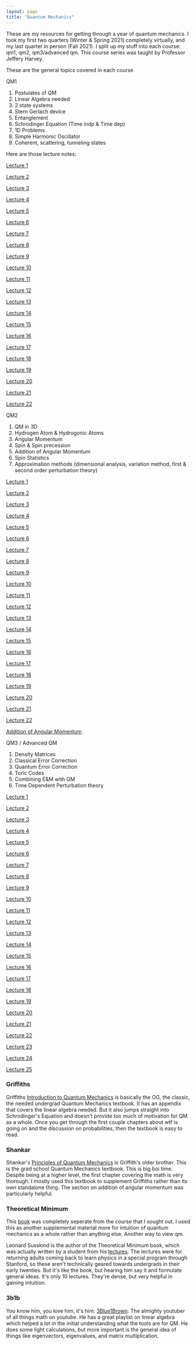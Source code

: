 ```yaml
---
layout: page
title: "Quantum Mechanics"
---
```


These are my resources for getting through a year of quantum mechanics. I took my first two quarters (Winter & Spring 2021) completely virtually, and my last quarter in person (Fall 2021). I split up my stuff into each course: qm1, qm2, qm3/advanced qm. This course series was taught by Professor Jeffery Harvey.

These are the general topics covered in each course

QM1

1. Postulates of QM
2. Linear Algebra needed
3. 2 state systems
4. Stern Gerlach device
5. Entanglement
6. Schrodinger Equation (Time indp & Time dep)
7. 1D Problems
8. Simple Harmonic Oscillator
9. Coherent, scattering, tunneling states

Here are those lecture notes:

[Lecture 1](/resources/qm/qm1/Lecture_Jan_11_2021.pdf)

[Lecture 2](/resources/qm/qm1/Lecture_Jan_13_2021.pdf)

[Lecture 3](/resources/qm/qm1/Lecture_Jan_15_2021.pdf)

[Lecture 4](/resources/qm/qm1/Lecture_Jan_20_2021.pdf)

[Lecture 5](/resources/qm/qm1/Lecture_Jan_22_2021.pdf)

[Lecture 6](/resources/qm/qm1/Lecture_Jan_25_2021.pdf)

[Lecture 7](/resources/qm/qm1/Lecture_Jan_27_2021.pdf)

[Lecture 8](/resources/qm/qm1/Lecture_Jan_29_2021.pdf)

[Lecture 9](/resources/qm/qm1/Lecture_Feb_1_2021.pdf)

[Lecture 10](/resources/qm/qm1/Lecture_Feb_3_2021.pdf)

[Lecture 11](/resources/qm/qm1/Lecture_Feb_5_2021.pdf)

[Lecture 12](/resources/qm/qm1/Lecture_Feb_8_2021.pdf)

[Lecture 13](/resources/qm/qm1/Lecture_Feb_10_2021.pdf)

[Lecture 14](/resources/qm/qm1/Lecture_Feb_15_2021.pdf)

[Lecture 15](/resources/qm/qm1/Lecture_Feb_17_2021.pdf)

[Lecture 16](/resources/qm/qm1/Lecture_Feb_19_2021.pdf)

[Lecture 17](/resources/qm/qm1/Lecture_Feb_24_2021.pdf)

[Lecture 18](/resources/qm/qm1/Lecture_Feb_26_2021.pdf)

[Lecture 19](/resources/qm/qm1/Lecture_Mar_1_2021.pdf)

[Lecture 20](/resources/qm/qm1/Lecture_Mar_3_2021.pdf)

[Lecture 21](/resources/qm/qm1/Lecture_Mar_5_2021.pdf)

[Lecture 22](/resources/qm/qm1/Lecture_Mar_8_2021.pdf)


QM2

1. QM in 3D
2. Hydrogen Atom & Hydrogonic Atoms
3. Angular Momentum
4. Spin & Spin precession
5. Addition of Angular Momentum
6. Spin Statistics
7. Approximation methods (dimensional analysis, variation method, first & second order perturbation theory)

[Lecture 1](/resources/qm/qm2/Lecture_Mar_29_2021.pdf)

[Lecture 2](/resources/qm/qm2/Lecture_Mar_31_2021.pdf)

[Lecture 3](/resources/qm/qm2/Lecture_Apr_2_2021.pdf)

[Lecture 4](/resources/qm/qm2/Lecture_Apr_5_2021.pdf)

[Lecture 5](/resources/qm/qm2/Lecture_Apr_7_2021.pdf)

[Lecture 6](/resources/qm/qm2/Lecture_Apr_9_2021.pdf)

[Lecture 7](/resources/qm/qm2/Lecture_Apr_12_2021.pdf)

[Lecture 8](/resources/qm/qm2/Lecture_Apr_14_2021.pdf)

[Lecture 9](/resources/qm/qm2/Lecture_Apr_16_2021.pdf)

[Lecture 10](/resources/qm/qm2/Lecture_Apr_19_2021.pdf)

[Lecture 11](/resources/qm/qm2/Lecture_Apr_28_2021.pdf)

[Lecture 12](/resources/qm/qm2/Lecture_Apr_30_2021.pdf)

[Lecture 13](/resources/qm/qm2/Lecture_May_3_2021.pdf)

[Lecture 14](/resources/qm/qm2/Lecture_May_5_2021.pdf)

[Lecture 15](/resources/qm/qm2/Lecture_May_10_2021.pdf)

[Lecture 16](/resources/qm/qm2/Lecture_May_12_2021.pdf)

[Lecture 17](/resources/qm/qm2/Lecture_May_14_2021.pdf)

[Lecture 18](/resources/qm/qm2/Lecture_May_17_2021.pdf)

[Lecture 19](/resources/qm/qm2/Lecture_May_19_2021.pdf)

[Lecture 20](/resources/qm/qm2/Lecture_May_21_2021.pdf)

[Lecture 21](/resources/qm/qm2/Lecture_May_24_2021.pdf)

[Lecture 22](/resources/qm/qm2/Lecture_May_26_2021.pdf)

[Addition of Angular Momentum](/resources/qm/qm2/Addition_of_Angular_Momentum.pdf)

QM3 / Advanced QM

1. Density Matrices
2. Classical Error Correction
3. Quantum Error Correction
4. Toric Codes
5. Combining E&M with QM
6. Time Dependent Perturbation theory

[Lecture 1](/resources/qm/qm3/Lecture_Sep_27_2021.pdf)

[Lecture 2](/resources/qm/qm3/Lecture_Sep_29_2021.pdf)

[Lecture 3](/resources/qm/qm3/Lecture_Oct_1_2021.pdf)

[Lecture 4](/resources/qm/qm3/Lecture_Oct_4_2021.pdf)

[Lecture 5](/resources/qm/qm3/Lecture_Oct_6_2021.pdf)

[Lecture 6](/resources/qm/qm3/Lecture_Oct_8_2021.pdf)

[Lecture 7](/resources/qm/qm3/Lecture_Oct_11_2021.pdf)

[Lecture 8](/resources/qm/qm3/Lecture_Oct_13_2021.pdf)

[Lecture 9](/resources/qm/qm3/Lecture_Oct_15_2021.pdf)

[Lecture 10](/resources/qm/qm3/Lecture_Oct_18_2021.pdf)

[Lecture 11](/resources/qm/qm3/Lecture_Oct_20_2021.pdf)

[Lecture 12](/resources/qm/qm3/Lecture_Oct_22_2021.pdf)

[Lecture 13](/resources/qm/qm3/Lecture_Oct_25_2021.pdf)

[Lecture 14](/resources/qm/qm3/Lecture_Oct_27_2021.pdf)

[Lecture 15](/resources/qm/qm3/Lecture_Nov_1_2021.pdf)

[Lecture 16](/resources/qm/qm3/Lecture_Nov_3_2021.pdf)

[Lecture 17](/resources/qm/qm3/Lecture_Nov_8_2021.pdf)

[Lecture 18](/resources/qm/qm3/Lecture_Nov_10_2021.pdf)

[Lecture 19](/resources/qm/qm3/Lecture_Nov_12_2021.pdf)

[Lecture 20](/resources/qm/qm3/Lecture_Nov_15_2021.pdf)

[Lecture 21](/resources/qm/qm3/Lecture_Nov_17_2021.pdf)

[Lecture 22](/resources/qm/qm3/Lecture_Nov_19_2021.pdf)

[Lecture 23](/resources/qm/qm3/Lecture_Nov_29_2021.pdf)

[Lecture 24](/resources/qm/qm3/Lecture_Dec_1_2021.pdf)

[Lecture 25](/resources/qm/qm3/Lecture_Dec_3_2021.pdf)

### Griffiths

Griffiths [Introduction to Quantum Mechanics](https://en.wikipedia.org/wiki/Introduction_to_Quantum_Mechanics_(book)) is basically the OG, the classic, the needed undergrad Quantum Mechanics textbook. It has an appendix that covers the linear algebra needed. But it also jumps straight into Schrodinger's Equation and doesn't provide too much of motivation for QM as a whole. Once you get through the first couple chapters about wtf is going on and the discussion on probabilities, then the textbook is easy to read.

### Shankar

Shankar's [Principles of Quantum Mechanics](https://en.wikipedia.org/wiki/Principles_of_Quantum_Mechanics) is Griffith's older brother. This is the grad school Quantum Mechanics textbook. This is big boi time. Despite being at a higher level, the first chapter covering the math is very thorough. I mostly used this textbook to supplement Griffiths rather than its own standalone thing. The section on addition of angular momentum was particularly helpful.

### Theoretical Minimum

This [book](https://theoreticalminimum.com/courses/quantum-mechanics/2012/winter) was completely seperate from the course that I sought out. I used this as another supplemental material more for intuition of quantum mechanics as a whole rather than anything else. Another way to view qm.

Leonard Susskind is the author of the Theoretical Minimum book, which was actually written by a student from his [lectures](https://youtube.com/playlist?list=PL09HhnlAMGuprvZVNjMRrF3MFTH2GoP4J). The lectures were for returning adults coming back to learn physics in a special program through Stanford, so these aren't technically geared towards undergrads in their early twenties. But it's like the book, but hearing him say it and formulate general ideas. It's only 10 lectures. They're dense, but very helpful in gaining intuition.

### 3b1b

You know him, you love him, it's him: [3Blue1Brown](https://youtube.com/playlist?list=PLZHQObOWTQDPD3MizzM2xVFitgF8hE_ab). The almighty youtuber of all things math on youtube. He has a great playlist on linear algebra which helped a lot in the initial understanding what the tools are for QM. He does some light calculations, but more important is the general idea of things like eigenvectors, eigenvalues, and matrix multiplication.
